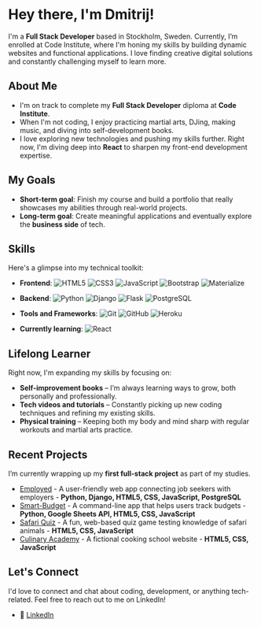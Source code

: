 # Hey there, I'm Dmitrij!

I'm a **Full Stack Developer** based in Stockholm, Sweden. Currently, I’m enrolled at Code Institute, where I'm honing my skills by building dynamic websites and functional applications. I love finding creative digital solutions and constantly challenging myself to learn more.

## About Me
- I'm on track to complete my **Full Stack Developer** diploma at **Code Institute**.
- When I'm not coding, I enjoy practicing martial arts, DJing, making music, and diving into self-development books.
- I love exploring new technologies and pushing my skills further. Right now, I'm diving deep into **React** to sharpen my front-end development expertise.

## My Goals
- **Short-term goal**: Finish my course and build a portfolio that really showcases my abilities through real-world projects.
- **Long-term goal**: Create meaningful applications and eventually explore the **business side** of tech.

## Skills
Here's a glimpse into my technical toolkit:
- **Frontend**:
  ![HTML5](https://img.shields.io/badge/HTML5%20-%23E34F26.svg?&style=for-the-badge&logo=HTML5&logoColor=FFFFFF)
  ![CSS3](https://img.shields.io/badge/CSS3%20-%231572B6.svg?&style=for-the-badge&logo=CSS3&logoColor=FFFFFF)
  ![JavaScript](https://img.shields.io/badge/JavaScript%20-%23323330.svg?&style=for-the-badge&logo=JavaScript&logoColor=F7DF1E)
  ![Bootstrap](https://img.shields.io/badge/Bootstrap-563D7C?style=for-the-badge&logo=bootstrap&logoColor=white)
  ![Materialize](https://img.shields.io/badge/Materialize%20CSS-EB6E4B.svg?&style=for-the-badge&logo=materializecss&logoColor=FFFFFF)
  
- **Backend**:
  ![Python](https://img.shields.io/badge/Python%20-%23004D7A.svg?&style=for-the-badge&logo=python&logoColor=ffdf76)
  ![Django](https://img.shields.io/badge/Django-092E20?style=for-the-badge&logo=django&logoColor=white)
  ![Flask](https://img.shields.io/badge/Flask-000000?style=for-the-badge&logo=flask&logoColor=white)
  ![PostgreSQL](https://img.shields.io/badge/PostgreSQL-316192?style=for-the-badge&logo=postgresql&logoColor=white)

- **Tools and Frameworks**:
  ![Git](https://img.shields.io/badge/Git-%23F05033.svg?style=for-the-badge&logo=git&logoColor=white)
  ![GitHub](https://img.shields.io/badge/GitHub%20-%23181717.svg?&style=for-the-badge&logo=github&logoColor=white)
  ![Heroku](https://img.shields.io/badge/Heroku-430098?style=for-the-badge&logo=heroku&logoColor=white)

- **Currently learning**: 
  ![React](https://img.shields.io/badge/React-20232A?style=for-the-badge&logo=react&logoColor=61DAFB)

## Lifelong Learner
Right now, I'm expanding my skills by focusing on:
- **Self-improvement books** – I’m always learning ways to grow, both personally and professionally.
- **Tech videos and tutorials** – Constantly picking up new coding techniques and refining my existing skills.
- **Physical training** – Keeping both my body and mind sharp with regular workouts and martial arts practice.

## Recent Projects
I’m currently wrapping up my **first full-stack project** as part of my studies.

- [Employed](https://github.com/Dimmanzo/employed) - A user-friendly web app connecting job seekers with employers - **Python, Django, HTML5, CSS, JavaScript, PostgreSQL**
- [Smart-Budget](https://github.com/Dimmanzo/smart-budget) - A command-line app that helps users track budgets - **Python, Google Sheets API, HTML5, CSS, JavaScript**
- [Safari Quiz](https://github.com/Dimmanzo/safari-quiz) - A fun, web-based quiz game testing knowledge of safari animals - **HTML5, CSS, JavaScript**
- [Culinary Academy](https://github.com/Dimmanzo/culinary-academy) - A fictional cooking school website - **HTML5, CSS, JavaScript**

## Let's Connect
I'd love to connect and chat about coding, development, or anything tech-related. Feel free to reach out to me on LinkedIn!

- 🔗 [LinkedIn](https://www.linkedin.com/in/dmitrij-sazniov/)
